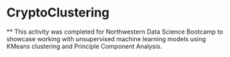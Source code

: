 # CryptoClustering

** This activity was completed for Northwestern Data Science Bootcamp to showcase working with unsupervised machine learning models using KMeans clustering and Principle Component Analysis. 
